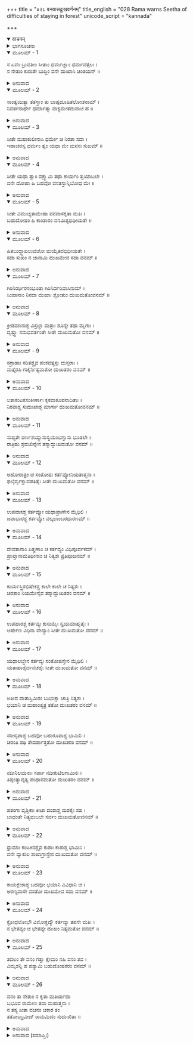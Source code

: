 +++
title = "०२८ वनवासदुःखवर्णनम्"
title_english = "028 Rama warns Seetha of difficulties of staying in forest"
unicode_script = "kannada"

+++
<details open><summary>वाचनम्</summary>

<div class="audioEmbed"  caption="श्रीराम-हरिसीताराममूर्ति-घनपाठिभ्यां वचनम्" src="https://archive.org/download/Ramayana-recitation-Sriram-harisItArAmamUrti-Ghanapaati-v2/Kanda_2/Kanda_2_AYK-028-Vanavasa_Dukka_Varnanam.mp3"></div>
</details>



<details><summary>ಭಾಗಸೂಚನಾ</summary>

ಶ್ರೀರಾಮನು ವನವಾಸದ ಕಷ್ಟಗಳನ್ನು ವರ್ಣಿಸಿ ಕಾಡಿಗೆ ಬಾರದಿರುವಂತೆ ಸೀತೆಗೆ ಸಲಹೆ ನೀಡಿದುದು
</details>

<details open><summary>ಮೂಲಮ್ - 1</summary>

ಸ ಏವಂ ಬ್ರುವತೀಂ ಸೀತಾಂ ಧರ್ಮಜ್ಞಾಂ ಧರ್ಮವತ್ಸಲಃ ।  
ನ ನೇತುಂ ಕುರುತೇ ಬುದ್ಧಿಂ ವನೇ ದುಃಖಾನಿ ಚಿಂತಯನ್ ॥
</details>

<details><summary>ಅನುವಾದ</summary>

ಧರ್ಮವನ್ನು ತಿಳಿದ ಸೀತೆಯು ಹೀಗೆ ಹೇಳಿದರೂ ಧರ್ಮವತ್ಸಲ ಶ್ರೀರಾಮನು ವನದಲ್ಲಿ ಆಗುವ ದುಃಖಗಳನ್ನು ನೆನೆದು ಅವಳನ್ನು ಜೊತೆಗೆ ಕರೆದುಕೊಂಡು ಹೋಗುವ ವಿಚಾರ ಮಾಡಲಿಲ್ಲ.॥1॥
</details>

<details open><summary>ಮೂಲಮ್ - 2</summary>

ಸಾಂತ್ವಯಿತ್ವಾ ತತಸ್ತಾಂ ತು ಬಾಷ್ಪದೂಷಿತಲೋಚನಾಮ್ ।  
ನಿವರ್ತನಾರ್ಥೇ ಧರ್ಮಾತ್ಮಾ ವಾಕ್ಯಮೇತದುವಾಚ ಹ ॥
</details>

<details><summary>ಅನುವಾದ</summary>

ಸೀತೆಯ ಕಣ್ಣುಗಳಲ್ಲಿ ನೀರು ತುಂಬಿತ್ತು. ಧರ್ಮಾತ್ಮಾ ಶ್ರೀರಾಮನು ಅವಳನ್ನು ವನವಾಸದ ವಿಚಾರದಿಂದ ನಿವೃತ್ತಗೊಳಿಸಲು ಸಾಂತ್ವನ ಪಡಿಸುತ್ತಾ ಇಂತೆಂದನು.॥2॥
</details>

<details open><summary>ಮೂಲಮ್ - 3</summary>

ಸೀತೇ ಮಹಾಕುಲೀನಾಸಿ ಧರ್ಮೇ ಚ ನಿರತಾ ಸದಾ ।  
ಇಹಾಚರಸ್ವ ಧರ್ಮಂ ತ್ವಂ ಯಥಾ ಮೇ ಮನಸಃ ಸುಖಮ್ ॥
</details>

<details><summary>ಅನುವಾದ</summary>

ಸೀತೇ! ನೀನು ಅತ್ಯಂತ ಉತ್ತಮ ಕುಲದಲ್ಲಿ ಹುಟ್ಟಿರುವೆ ಹಾಗೂ ಸದಾ ಧರ್ಮಾಚರಣೆಯಲ್ಲಿ ತೊಡಗಿರುವೆ. ಆದ್ದರಿಂದ ಇಲ್ಲೆ ಇದ್ದು ಧರ್ಮಪಾಲನೆ ಮಾಡು, ಅದರಿಂದ ನನ್ನ ಮನಸ್ಸಿಗೆ ಸಂತೋಷವಾಗುವುದು.॥3॥
</details>

<details open><summary>ಮೂಲಮ್ - 4</summary>

ಸೀತೇ ಯಥಾ ತ್ವಾಂ ವಕ್ಷ್ಯಾಮಿ ತಥಾ ಕಾರ್ಯಂ ತ್ವಯಾಬಲೇ ।  
ವನೇ ದೋಷಾ ಹಿ ಬಹವೋ ವಸತಸ್ತಾನ್ನಿಬೋಧ ಮೇ ॥
</details>

<details><summary>ಅನುವಾದ</summary>

ಸೀತೇ! ನಾನು ಹೇಳಿದಂತೆ ಮಾಡುವುದು ನಿನ್ನ ಕರ್ತವ್ಯವಾಗಿದೆ. ನೀನು ಅಬಲೆಯಾಗಿರುವೆ, ವನದಲ್ಲಿ ಬಹಳ ತೊಂದರೆಗಳಿವೆ. ಅವನ್ನು ನಿನಗೆ ಹೇಳುತ್ತೇನೆ ಕೇಳು.॥4॥
</details>

<details open><summary>ಮೂಲಮ್ - 5</summary>

ಸೀತೇ ವಿಮುಚ್ಯತಾಮೇಷಾ ವನವಾಸಕೃತಾ ಮತಿಃ ।  
ಬಹುದೋಷಂ ಹಿ ಕಾಂತಾರಂ ವನಮಿತ್ಯಭಿಧೀಯತೇ ॥
</details>

<details><summary>ಅನುವಾದ</summary>

ಸೀತೆ! ವನವಾಸಕ್ಕೆ ಹೋಗುವ ನಿನ್ನ ವಿಚಾರವನ್ನು ಬಿಡು. ವನವು ಅನೇಕ ಪ್ರಕಾರದ ದೋಷಗಳಿಂದ ವ್ಯಾಪ್ತವಾಗಿ ದುರ್ಗಮವಾಗಿದೆ.॥5॥
</details>

<details open><summary>ಮೂಲಮ್ - 6</summary>

ಹಿತಬುದ್ಧ್ಯಾಖಲುವಚೋ ಮಯೈತದಭಿಧೀಯತೇ ।  
ಸದಾ ಸುಖಂ ನ ಜಾನಾಮಿ ದುಃಖಮೇವ ಸದಾ ವನಮ್ ॥
</details>

<details><summary>ಅನುವಾದ</summary>

ನಿನ್ನ ಹಿತದೃಷ್ಟಿಯಿಂದಲೇ ನಾನು ಇದೆಲ್ಲವನ್ನು ಹೇಳುತ್ತಿದ್ದೇನೆ. ನನಗೆ ತಿಳಿದಂತೆ ಕಾಡಿನಲ್ಲಿ ಸದಾ ಸುಖ ಸಿಗುವುದಿಲ್ಲ. ಅಲ್ಲಿ ಸದಾ ದುಃಖವೇ ಸಿಗುತ್ತಾ ಇರುತ್ತದೆ.॥6॥
</details>

<details open><summary>ಮೂಲಮ್ - 7</summary>

ಗಿರಿನಿರ್ಝರಸಂಭೂತಾ ಗಿರಿನಿರ್ದರಿವಾಸಿನಾಮ್ ।  
ಸಿಂಹಾನಾಂ ನಿನದಾ ದುಃಖಾಃ ಶ್ರೋತುಂ ದುಃಖಮತೋವನಮ್ ॥
</details>

<details><summary>ಅನುವಾದ</summary>

ಪರ್ವತಗಳಿಂದ ಧುಮುಕುವ ಜಲಪಾತದ ಶಬ್ದವನ್ನು ಕೇಳಿ, ಪರ್ವತಗಳ ಗುಹೆಗಳಲ್ಲಿ ಇರುವ ಸಿಂಹಗಳು ಗರ್ಜಿಸತೊಡಗುತ್ತವೆ. ಅವುಗಳ ಗರ್ಜನೆ ಕೇಳಲು ಬಹಳ ದುಃಖಮಯವಾಗಿ ಇರುತ್ತದೆ. ಅದಕ್ಕಾಗಿ ವನವು ದುಃಖದಾಯಕವಾಗಿದೆ.॥7॥
</details>

<details open><summary>ಮೂಲಮ್ - 8</summary>

ಕ್ರೀಡಮಾನಾಶ್ಚ ವಿಸ್ರಬ್ಧಾ ಮತ್ತಾಃ ಶೂನ್ಯೇ ತಥಾ ಮೃಗಾಃ ।  
ದೃಷ್ಟ್ವಾ ಸಮಭಿವರ್ತಂತೇ ಸೀತೇ ದುಃಖಮತೋ ವನಮ್ ॥
</details>

<details><summary>ಅನುವಾದ</summary>

ಸೀತೇ! ನಿರ್ಜನ ಕಾಡಿನಲ್ಲಿ ನಿರ್ಭಯವಾಗಿ ಕ್ರೀಡಿಸುವ ಕೊಬ್ಬಿದ ಕಾಡುಪಶುಗಳು ಮನುಷ್ಯರನ್ನು ನೋಡುತ್ತಲೇ ಅವರ ಮೇಲೆ ಆಕ್ರಮಣ ಮಾಡುತ್ತವೆ. ಆದ್ದರಿಂದ ವನವು ದುಃಖದಿಂದ ತುಂಬಿದೆ.॥8॥
</details>

<details open><summary>ಮೂಲಮ್ - 9</summary>

ಸಗ್ರಾಹಾಃ ಸರಿತಶ್ಚೈವ ಪಂಕವತ್ಯಸ್ತು ದುಸ್ತರಾಃ ।  
ಮತ್ತೈರಪಿ ಗಜೈರ್ನಿತ್ಯಮತೋ ದುಃಖತರಂ ವನಮ್ ॥
</details>

<details><summary>ಅನುವಾದ</summary>

ಕಾಡಿನಲ್ಲಿರುವ ನದಿಗಳಲ್ಲಿ ಭಯಂಕರ ಮೊಸಳೆಗಳು ಇರುತ್ತದೆ. ಅವುಗಳಲ್ಲಿ ಕೆಸರು ಹೆಚ್ಚಾಗಿರುವುದರಿಂದ ಅವುಗಳನ್ನು ದಾಟುವುದು ಅತ್ಯಂತ ಕಠಿಣವಾಗಿದೆ. ಇದಲ್ಲದೆ ಕಾಡಿನಲ್ಲಿ ಮತ್ತ ಗಜಗಳು ತಿರುಗಾಡುತ್ತಾ ಇರುತ್ತವೆ. ಇವೆಲ್ಲ ಕಾರಣಗಳಿಂದ ವನವು ಬಹಳ ದುಃಖದಾಯಕವಾಗಿದೆ.॥9॥
</details>

<details open><summary>ಮೂಲಮ್ - 10</summary>

ಲತಾಕಂಟಕಸಂಕೀರ್ಣಾಃ ಕೃಕವಾಕೂಪನಾದಿತಾಃ ।  
ನಿರಪಾಶ್ಚ ಸುದುಃಖಾಶ್ಚ ಮಾರ್ಗಾ ದುಃಖಮತೋವನಮ್ ॥
</details>

<details><summary>ಅನುವಾದ</summary>

ಕಾಡಿನ ದಾರಿಗಳು ಬಳ್ಳಿಗಳಿಂದ, ಮುಳ್ಳುಗಳಿಂದ ತುಂಬಿರುತ್ತವೆ. ಅಲ್ಲಿ ಕಾಡುಕೋಳಿಗಳು ಕೂಗುತ್ತಾ ಇರುತ್ತವೆ. ಆ ದಾರಿಗಳಲ್ಲಿ ನಡೆಯಲು ಬಹಳ ಕಷ್ಟವಾಗುತ್ತದೆ. ಕೆಲವೊಮ್ಮೆ ಹತ್ತಿರದಲ್ಲಿ ನೀರೂ ಸಿಗುವುದಿಲ್ಲ. ಇದರಿಂದ ಕಾಡಿನಲ್ಲಿ ದುಃಖವೇ ದುಃಖ ಇರುತ್ತದೆ.॥10॥
</details>

<details open><summary>ಮೂಲಮ್ - 11</summary>

ಸುಪ್ಯತೇ ಪರ್ಣಶಯ್ಯಾಸುಸ್ವಯಂಭಗ್ನಾಸು ಭೂತಲೇ ।  
ರಾತ್ರಿಷು ಶ್ರಮಖಿನ್ನೇನ ತಸ್ಮಾದ್ದುಃಖಮತೋ ವನಮ್ ॥
</details>

<details><summary>ಅನುವಾದ</summary>

ಇಡೀ ದಿನದ ಬಳಲಿಕೆಯಿಂದ ಮನುಷ್ಯನು ರಾತ್ರಿಯಲ್ಲಿ ತಾನಾಗಿ ಬಿದ್ದ ತರಗೆಲೆಯ ಶಯ್ಯೆಯಲ್ಲಿ ಮಲಗಬೇಕಾಗುತ್ತದೆ. ಆದ್ದರಿಂದ ವನವು ದುಃಖದಿಂದ ತುಂಬಿದೆ.॥11॥
</details>

<details open><summary>ಮೂಲಮ್ - 12</summary>

ಅಹೋರಾತ್ರಂ ಚ ಸಂತೋಷಃ ಕರ್ತವ್ಯೋನಿಯತಾತ್ಮನಾ ।  
ಫಲೈರ್ವೃಕ್ಷಾವಪತಿತೈಃ ಸೀತೇ ದುಃಖಮತೋ ವನಮ್ ॥
</details>

<details><summary>ಅನುವಾದ</summary>

ಸೀತೇ! ಅಲ್ಲಿ ಮನಸ್ಸನ್ನು ವಶಪಡಿಸಿಕೊಂಡು ಮರಗಳಿಂದ ತಾನಾಗಿ ಬಿದ್ದ ಫಲಗಳ ಆಹಾರದಲ್ಲೇ ಹಗಲು ರಾತ್ರಿ ಸಂತೋಷಪಡಬೇಕು. ಆದ್ದರಿಂದ ಕಾಡು ದುಃಖಕೊಡುವಂತಹುದು.॥12॥
</details>

<details open><summary>ಮೂಲಮ್ - 13</summary>

ಉಪವಾಸಶ್ಚ ಕರ್ತವ್ಯೋ ಯಥಾಪ್ರಾಣೇನ ಮೈಥಿಲಿ ।  
ಜಟಾಭಾರಶ್ಚ ಕರ್ತವ್ಯೋ ವಲ್ಕಲಾಂಬರಧಾರಣಮ್ ॥
</details>

<details><summary>ಅನುವಾದ</summary>

ಮಿಥಿಲೇಶಕುಮಾರೀ! ತನ್ನ ಶಕ್ತಿಗನುಸಾರ ಉಪವಾಸ ಮಾಡುವುದು, ತಲೆಯಲ್ಲಿ ಜಟೆ ಧರಿಸುವುದು, ವಲ್ಕಲ, ನಾರುಬಟ್ಟೆಯನ್ನು ಉಡುವುದು ಅಲ್ಲಿಯ ಜೀವನ ಶೈಲಿಯಾಗಿದೆ.॥13॥
</details>

<details open><summary>ಮೂಲಮ್ - 14</summary>

ದೇವತಾನಾಂ ಪಿತೄಣಾಂ ಚ ಕರ್ತವ್ಯಂ ವಿಧಿಪೂರ್ವಕಮ್ ।  
ಪ್ರಾಪ್ತಾನಾಮತಿಥೀನಾಂ ಚ ನಿತ್ಯಶಃ ಪ್ರತಿಪೂಜನಮ್ ॥
</details>

<details><summary>ಅನುವಾದ</summary>

ಪ್ರತಿದಿನ ಶಾಸ್ತ್ರೋಕ್ತವಿಧಿಗನುಸಾರ ದೇವತೆಗಳ, ಪಿತೃಗಳ ಹಾಗೂ ಬಂದಿರುವ ಅತಿಥಿಗಳ ಪೂಜೆ ಮಾಡುವುದು - ಇದೇ ವನವಾಸಿಯ ಪ್ರಧಾನ ಕರ್ತವ್ಯವಾಗಿದೆ.॥14॥
</details>

<details open><summary>ಮೂಲಮ್ - 15</summary>

ಕಾರ್ಯಸ್ತ್ರಿರಭಿಷೇಕಶ್ಚ ಕಾಲೇ ಕಾಲೇ ಚ ನಿತ್ಯಶಃ ।  
ಚರತಾಂ ನಿಯಮೇನೈವ ತಸ್ಮಾದ್ದುಃಖತರಂ ವನಮ್ ॥
</details>

<details><summary>ಅನುವಾದ</summary>

ವನವಾಸಿಗೆ ದಿನನಿತ್ಯ ನಿಯಮ ಪೂರ್ವಕ ಮೂರು ಹೊತ್ತಿನಲ್ಲಿಯೂ ಸ್ನಾನ ಮಾಡಬೇಕಾಗುತ್ತದೆ. ಇದಕ್ಕಾಗಿ ಕಾಡು ಬಹಳ ಕಷ್ಟ ಕೊಡುವುದಾಗಿದೆ.॥15॥
</details>

<details open><summary>ಮೂಲಮ್ - 16</summary>

ಉಪಹಾರಶ್ಚ ಕರ್ತವ್ಯಃ ಕುಸುಮೈಃ ಸ್ವಯಮಾಹೃತೈಃ ।  
ಆರ್ಷೇಣ ವಿಧಿನಾ ವೇದ್ಯಾಂ ಸೀತೇ ದುಃಖಮತೋ ವನಮ್ ॥
</details>

<details><summary>ಅನುವಾದ</summary>

ಸೀತೆ! ಅಲ್ಲಿ ಸ್ವತಃ ಕಿತ್ತು-ಹೆಕ್ಕಿ ತಂದ ಹೂವುಗಳಿಂದ ವೇದೋಕ್ತ ವಿಧಿಯಿಂದ ವೇದಿಯ ಮೇಲೆ ದೇವತೆಗಳನ್ನು ಪೂಜಿಸಬೇಕಾಗುತ್ತದೆ. ಅದಕ್ಕಾಗಿ ವನವನ್ನು ಕಷ್ಟಪ್ರದವೆಂದು ಹೇಳಲಾಗಿದೆ.॥16॥
</details>

<details open><summary>ಮೂಲಮ್ - 17</summary>

ಯಥಾಲಬ್ಧೇನ ಕರ್ತವ್ಯಃ ಸಂತೋಷಸ್ತೇನ ಮೈಥಿಲಿ ।  
ಯತಾಹಾರೈರ್ವನಚರೈಃ ಸೀತೇ ದುಃಖಮತೋ ವನಮ್ ॥
</details>

<details><summary>ಅನುವಾದ</summary>

ಮಿಥಿಲೇಶಕುಮಾರೀ ಜಾನಕೀ! ವನವಾಸಿಗಳಿಗೆ ಯಾವಾಗ ಎಂತಹ ಆಹಾರ ಸಿಗುವುದೋ ಅದರಲ್ಲೇ ಸಂತೋಷಪಡ ಬೇಕಾಗುತ್ತದೆ. ಆದ್ದರಿಂದ ವನವು ದುಃಖರೂಪವೇ ಆಗಿದೆ.॥17॥
</details>

<details open><summary>ಮೂಲಮ್ - 18</summary>

ಅತೀವ ವಾತಾಸ್ತಿಮಿರಂ ಬುಭುಕ್ಷಾ ಚಾತ್ರಿ ನಿತ್ಯಶಃ ।  
ಭಯಾನಿ ಚ ಮಹಾಂತ್ಯತ್ರ ತತೋ ದುಃಖತರಂ ವನಮ್ ॥
</details>

<details><summary>ಅನುವಾದ</summary>

ಕಾಡಿನಲ್ಲಿ ಪ್ರಚಂಡ ಬಿರುಗಾಳಿ, ಘೋರ ಅಂಧಕಾರ, ಪ್ರತಿದಿನ ಹಸಿವಿನ ಕಷ್ಟ ಹಾಗೂ ಇನ್ನೂ ದೊಡ್ಡ-ದೊಡ್ಡ ಭಯಗಳು ಪ್ರಾಪ್ತವಾಗುತ್ತವೆ. ಆದ್ದರಿಂದ ವನವು ಅತ್ಯಂತ ಕಷ್ಟಪ್ರದವಾಗಿದೆ.॥18॥
</details>

<details open><summary>ಮೂಲಮ್ - 19</summary>

ಸರೀಸೃಪಾಶ್ಚ ಬಹವೋ ಬಹುರೂಪಾಶ್ಚ ಭಾಮಿನಿ ।  
ಚರಂತಿ ಪಥಿ ತೇದರ್ಪಾತ್ತತೋ ದುಃಖತರಂ ವನಮ್ ॥
</details>

<details><summary>ಅನುವಾದ</summary>

ಭಾಮಿನಿ! ಅಲ್ಲಿ ಅನೇಕ ಪ್ರಕಾರದ ಬಹಳ ಕಾಡು ಸರ್ಪಗಳು ದರ್ಪದಿಂದ ದಾರಿಯಲ್ಲಿ ಸಂಚರಿಸುತ್ತಾ ಇರುತ್ತವೆ. ಆದ್ದರಿಂದ ಕಾಡು ಬಹಳ ಕಷ್ಟದಾಯಕವಾಗಿದೆ.॥19॥
</details>

<details open><summary>ಮೂಲಮ್ - 20</summary>

ನದೀನಿಲಯನಾಃ ಸರ್ಪಾ ನದೀಕುಟಿಲಗಾಮಿನಃ ।  
ತಿಷ್ಠಂತ್ಯಾವೃತ್ಯ ಪಂಥಾನಮತೋ ದುಃಖತರಂ ವನಮ್ ॥
</details>

<details><summary>ಅನುವಾದ</summary>

ನದಿಗಳಲ್ಲಿ ವಾಸಿಸುವ ಸರ್ಪಗಳು, ನದಿಗಳಂತೆ ವಕ್ರಗತಿಯಿಂದ ಓಡಾಡುವ ಬಹಳ ಸಂಖ್ಯೆಯಲ್ಲಿ ಹಾವುಗಳು ಕಾಡಿನ ದಾರಿಯನ್ನು ಅಡ್ಡಗಟ್ಟಿ ಬಿದ್ದಿರುತ್ತವೆ. ಇದಕ್ಕಾಗಿ ಕಷ್ಟದಾಯಕವಾಗಿದೆ.॥20॥
</details>

<details open><summary>ಮೂಲಮ್ - 21</summary>

ಪತಂಗಾ ವೃಶ್ಚಿಕಾಃ ಕೀಟಾ ದಂಶಾಶ್ಚ ಮಶಕೈಃ ಸಹ ।  
ಬಾಧಂತೇ ನಿತ್ಯಮಬಲೇ ಸರ್ವಂ ದುಃಖಮತೋವನಮ್ ॥
</details>

<details><summary>ಅನುವಾದ</summary>

ಅಬಲೆ! ಮಿಡತೆಗಳು, ಚೇಳುಗಳು, ಕೀಟಗಳು, ಸೊಳ್ಳೆಗಳು, ನೊಣಗಳು ಅಲ್ಲಿ ಸದಾ ಕಷ್ಟ ಕೊಡುತ್ತಾ ಇರುತ್ತವೆ; ಆದ್ದರಿಂದ ಇಡೀ ವನವು ದುಃಖರೂಪವೇ ಆಗಿದೆ.॥21॥
</details>

<details open><summary>ಮೂಲಮ್ - 22</summary>

ಧ್ರುಮಾಃ ಕಂಟಕಿನಶ್ಚೈವ ಕುಶಾಃ ಕಾಶಾಶ್ಚ ಭಾಮಿನಿ ।  
ವನೇ ವ್ಯಾಕುಲ ಶಾಖಾಗ್ರಾಸ್ತೇನ ದುಃಖಮತೋ ವನಮ್ ॥
</details>

<details><summary>ಅನುವಾದ</summary>

ಭಾಮಿನಿ! ಕಾಡಿನಲ್ಲಿ ವಿಶಾಲವಾಗಿ ಹರಡಿಕೊಂಡಿರುವ ಕೊಂಬೆಗಳುಳ್ಳ ಮುಳ್ಳಿನ ಮರಗಳು, ಕುಶ-ಕಾಶ ಮುಂತಾದ ಹಲ್ಲುಗಳು ಎಲ್ಲೆಲ್ಲೂ ಹರಡಿಕೊಂಡಿವೆ. ಅದಕ್ಕಾಗಿ ಕಾಡು ವಿಶೇಷ ಕಷ್ಟದಾಯಕವಾಗಿದೆ.॥22॥
</details>

<details open><summary>ಮೂಲಮ್ - 23</summary>

ಕಾಯಕ್ಲೇಶಾಶ್ಚ ಬಹವೋ ಭಯಾನಿ ವಿವಿಧಾನಿ ಚ ।  
ಅರಣ್ಯವಾಸೇ ವಸತೋ ದುಃಖಮೇವ ಸದಾ ವನಮ್ ॥
</details>

<details><summary>ಅನುವಾದ</summary>

ವನದಲ್ಲಿ ವಾಸಿಸುವ ಮನುಷ್ಯನು ಬಹಳಷ್ಟು ಶಾರೀರಿಕ ಕ್ಲೇಶಗಳನ್ನು ಮತ್ತು ನಾನಾ ಪ್ರಕಾರದ ಭಯಗಳನ್ನು ಎದುರಿಸಬೇಕಾಗುತ್ತದೆ. ಆದ್ದರಿಂದ ವನವು ಸದಾ ದುಃಖರೂಪವೇ ಆಗಿದೆ.॥23॥
</details>

<details open><summary>ಮೂಲಮ್ - 24</summary>

ಕ್ರೋಧಲೋಭೌ ವಿಮೋಕ್ತವ್ಯೌ ಕರ್ತವ್ಯಾ ತಪಸೇ ಮತಿಃ ।  
ನ ಭೇತವ್ಯಂ ಚ ಭೇತವ್ಯೇ ದುಃಖಂ ನಿತ್ಯಮತೋ ವನಮ್ ॥
</details>

<details><summary>ಅನುವಾದ</summary>

ಅಲ್ಲಿ ಕ್ರೋಧ ಮತ್ತು ಲೋಭವನ್ನು ತ್ಯಜಿಸಬೇಕಾಗುತ್ತದೆ, ತಪಸ್ಸಿನಲ್ಲೇ ಮನಸ್ಸನ್ನು ತೊಡಗಿಸಬೇಕಾಗುತ್ತದೆ. ಭಯವಿರುವ ಸ್ಥಾನದಲ್ಲಿಯೂ ನಿರ್ಭಯನಾಗಿ ಇರಬೇಕಾಗುತ್ತದೆ. ಆದ್ದರಿಂದ ಅಲ್ಲಿ ದುಃಖವೇ ದುಃಖ ಇದೆ.॥24॥
</details>

<details open><summary>ಮೂಲಮ್ - 25</summary>

ತದಲಂ ತೇ ವನಂ ಗತ್ವಾ ಕ್ಷೇಮಂ ನಹಿ ವನಂ ತವ ।  
ವಿಮೃಶನ್ನಿ ಹ ಪಶ್ಯಾಮಿ ಬಹುದೋಷಕರಂ ವನಮ್ ॥
</details>

<details><summary>ಅನುವಾದ</summary>

ಅದಕ್ಕಾಗಿ ನೀನು ವನಕ್ಕೆ ಬರುವುದು ಸರಿಯಲ್ಲ. ಅಲ್ಲಿಗೆ ಹೋಗಿ ನೀನು ಕ್ಷೇಮದಿಂದ ಇರಲಾರೆ. ನೀನು ವನದಲ್ಲಿ ಇರುವುದು ಅನೇಕ ದೋಷಗಳ ಉತ್ಪಾದಕ ಬಹಳ ಕಷ್ಟದಾಯಕವೆಂದು ನಾನು ಬಹಳ ವಿಚಾರ ಮಾಡಿ ನೋಡಿದೆ.॥25॥
</details>

<details open><summary>ಮೂಲಮ್ - 26</summary>

ವನಂ ತು ನೇತುಂ ನ ಕೃತಾ ಮತಿರ್ಯದಾ  
ಬಭೂವ ರಾಮೇಣ ತದಾ ಮಹಾತ್ಮನಾ ।  
ನ ತಸ್ಯ ಸೀತಾ ವಚನಂ ಚಕಾರ ತಂ  
ತತೋಽಬ್ರವೀದ್ ರಾಮಮಿದಂ ಸುದುಃಖಿತಾ ॥
</details>

<details><summary>ಅನುವಾದ</summary>

ಮಹಾತ್ಮಾ ಶ್ರೀರಾಮನು ಆಗ ಸೀತೆಯನ್ನು ಕಾಡಿಗೆ ಕರೆದುಕೊಂಡು ಹೋಗಲು ವಿಚಾರ ಮಾಡದಿದ್ದಾಗ ಸೀತೆಯೂ ಅವನ ಮಾತನ್ನು ಒಪ್ಪಲಿಲ್ಲ. ಅವಳು ಅತ್ಯಂತ ದುಃಖಿತಳಾಗಿ ಶ್ರೀರಾಮನಲ್ಲಿ ಹೀಗೆ ಹೇಳಿದಳು.॥26॥
</details>

<details><summary>ಅನುವಾದ (ಸಮಾಪ್ತಿಃ)</summary>

ಶ್ರೀವಾಲ್ಮೀಕಿ ವಿರಚಿತ ಆರ್ಷರಾಮಾಯಣ ಆದಿಕಾವ್ಯದ ಅಯೋಧ್ಯಾಕಾಂಡದಲ್ಲಿ ಇಪ್ಪತ್ತೆಂಟನೆಯ ಸರ್ಗ ಪೂರ್ಣವಾಯಿತು ॥28॥
</details>
